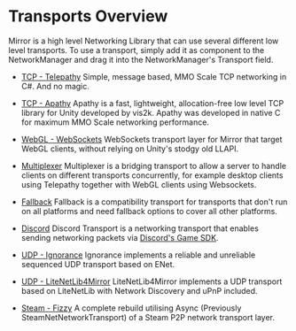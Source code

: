 # Transports Overview

Mirror is a high level Networking Library that can use several different low level transports. To use a transport, simply add it as component to the NetworkManager and drag it into the NetworkManager's Transport field.

-   [TCP - Telepathy](Telepathy.md) Simple, message based, MMO Scale TCP networking in C\#. And no magic.

-   [TCP - Apathy](https://mirror-networking.com/apathy/) Apathy is a fast, lightweight, allocation-free low level TCP library for Unity developed by vis2k. Apathy was developed in native C for maximum MMO Scale networking performance.

-   [WebGL - WebSockets](WebSockets.md) WebSockets transport layer for Mirror that target WebGL clients, without relying on Unity's stodgy old LLAPI.

-   [Multiplexer](Multiplexer.md) Multiplexer is a bridging transport to allow a server to handle clients on different transports concurrently, for example desktop clients using Telepathy together with WebGL clients using Websockets.

-   [Fallback](Fallback.md) Fallback is a compatibility transport for transports that don't run on all platforms and need fallback options to cover all other platforms.

-   [Discord](Discord.md) Discord Transport is a networking transport that enables sending networking packets via [Discord's Game SDK](https://discordapp.com/developers/docs/game-sdk/sdk-starter-guide).

-   [UDP - Ignorance](Ignorance.md) Ignorance implements a reliable and unreliable sequenced UDP transport based on ENet.

-   [UDP - LiteNetLib4Mirror](LiteNetLib4Mirror.md) LiteNetLib4Mirror implements a UDP transport based on LiteNetLib with Network Discovery and uPnP included.

-   [Steam - Fizzy](Fizzy.md) A complete rebuild utilising Async (Previously SteamNetNetworkTransport) of a Steam P2P network transport layer.
